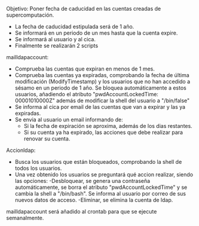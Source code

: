 Objetivo: Poner fecha de caducidad en las cuentas creadas de supercomputación.

- La fecha de caducidad estipulada será de 1 año.
- Se informará en un periodo de un mes hasta que la cuenta expire.
- Se informará al usuario y al cica.
- Finalmente se realizarán 2 scripts

mailldapaccount:
 - Comprueba las cuentas que expiran en menos de 1 mes.
 - Comprueba las cuentas ya expiradas, comprobando la fecha de última modificación (ModifyTimestamp) y los usuarios que no han accedido a sésamo en un periodo de 1 año. Se bloquea automáticamente a estos usuarios, añadiendo el atributo "pwdAccountLockedTime: 00001010000Z" además de modificar la shell del usuario a "/bin/false"
 - Se informa al cica por email de las cuentas que van a expirar y las ya expiradas.
 - Se envia al usuario un email informando de:
	- Si la fecha de expiración se aproxima, además de los dias restantes.
	- Si su cuenta ya ha expirado, las acciones que debe realizar para renovar su cuenta.

Accionldap:

 - Busca los usuarios que están bloqueados, comprobando la shell de todos los usuarios.
 - Una vez obtenido los usuarios se preguntará qué accion realizar, siendo las opciones:
	-Desbloquear, se genera una contraseña automáticamente, se borra el atributo "pwdAccountLockedTime" y se cambia la shell a "/bin/bash". Se informa al usuario por correo de sus nuevos datos de acceso.
	-Eliminar, se elimina la cuenta de ldap.

mailldapaccount será añadido al crontab para que se ejecute semanalmente.
